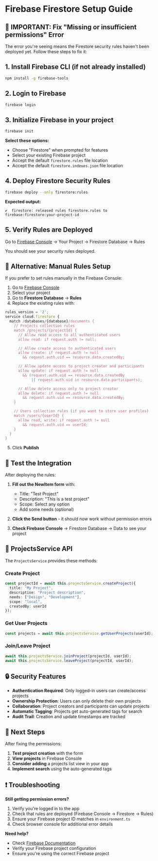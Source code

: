 # Firebase Firestore Setup Guide

## 🚨 IMPORTANT: Fix "Missing or insufficient permissions" Error

The error you're seeing means the Firestore security rules haven't been deployed yet. Follow these steps to fix it:

## 1. Install Firebase CLI (if not already installed)

```bash
npm install -g firebase-tools
```

## 2. Login to Firebase

```bash
firebase login
```

## 3. Initialize Firebase in your project

```bash
firebase init
```

**Select these options:**
- Choose "Firestore" when prompted for features
- Select your existing Firebase project
- Accept the default `firestore.rules` file location
- Accept the default `firestore.indexes.json` file location

## 4. Deploy Firestore Security Rules

```bash
firebase deploy --only firestore:rules
```

**Expected output:**
```
✔  firestore: released rules firestore.rules to firebase:firestore:your-project-id
```

## 5. Verify Rules are Deployed

Go to [Firebase Console](https://console.firebase.google.com/) → Your Project → Firestore Database → Rules

You should see your security rules deployed.

## 🔧 Alternative: Manual Rules Setup

If you prefer to set rules manually in the Firebase Console:

1. Go to [Firebase Console](https://console.firebase.google.com/)
2. Select your project
3. Go to **Firestore Database** → **Rules**
4. Replace the existing rules with:

```javascript
rules_version = '2';
service cloud.firestore {
  match /databases/{database}/documents {
    // Projects collection rules
    match /projects/{projectId} {
      // Allow read access to all authenticated users
      allow read: if request.auth != null;

      // Allow create access to authenticated users
      allow create: if request.auth != null
        && request.auth.uid == resource.data.createdBy;

      // Allow update access to project creator and participants
      allow update: if request.auth != null
        && (request.auth.uid == resource.data.createdBy
            || request.auth.uid in resource.data.participants);

      // Allow delete access only to project creator
      allow delete: if request.auth != null
        && request.auth.uid == resource.data.createdBy;
    }

    // Users collection rules (if you want to store user profiles)
    match /users/{userId} {
      allow read, write: if request.auth != null
        && request.auth.uid == userId;
    }
  }
}
```

5. Click **Publish**

## 🧪 Test the Integration

After deploying the rules:

1. **Fill out the NewItem form** with:
   - Title: "Test Project"
   - Description: "This is a test project"
   - Scope: Select any option
   - Add some needs (optional)

2. **Click the Send button** - it should now work without permission errors

3. **Check Firebase Console** → Firestore Database → Data to see your project

## 📱 ProjectsService API

The `ProjectsService` provides these methods:

### Create Project
```typescript
const projectId = await this.projectsService.createProject({
  title: "My Project",
  description: "Project description",
  needs: ["Design", "Development"],
  scope: "local",
  createdBy: userId
});
```

### Get User Projects
```typescript
const projects = await this.projectsService.getUserProjects(userId);
```

### Join/Leave Project
```typescript
await this.projectsService.joinProject(projectId, userId);
await this.projectsService.leaveProject(projectId, userId);
```

## 🔒 Security Features

- **Authentication Required**: Only logged-in users can create/access projects
- **Ownership Protection**: Users can only delete their own projects
- **Collaboration**: Project creators and participants can update projects
- **Automatic Tagging**: Projects get auto-generated tags for search
- **Audit Trail**: Creation and update timestamps are tracked

## 🚀 Next Steps

After fixing the permissions:

1. **Test project creation** with the form
2. **View projects** in Firebase Console
3. **Consider adding** a projects list view in your app
4. **Implement search** using the auto-generated tags

## ❗ Troubleshooting

**Still getting permission errors?**
1. Verify you're logged in to the app
2. Check that rules are deployed (Firebase Console → Firestore → Rules)
3. Ensure your Firebase project ID matches in `environment.ts`
4. Check browser console for additional error details

**Need help?**
- Check [Firebase Documentation](https://firebase.google.com/docs/firestore/security/get-started)
- Verify your Firebase project configuration
- Ensure you're using the correct Firebase project
